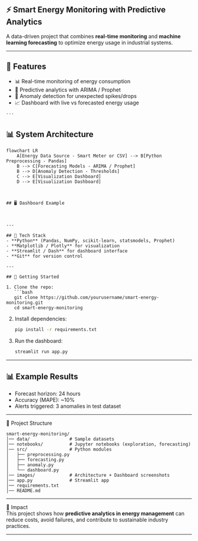 ## ⚡ Smart Energy Monitoring with Predictive Analytics  

A data-driven project that combines **real-time monitoring** and **machine learning forecasting** to optimize energy usage in industrial systems.  

---

## 📌 Features  
- 📊 Real-time monitoring of energy consumption  
- 🔮 Predictive analytics with ARIMA / Prophet  
- 🚨 Anomaly detection for unexpected spikes/drops  
- 📈 Dashboard with live vs forecasted energy usage  

` ``` `

 ## 📊 System Architecture

```mermaid
flowchart LR
    A[Energy Data Source - Smart Meter or CSV] --> B[Python Preprocessing - Pandas]
    B --> C[Forecasting Models - ARIMA / Prophet]
    B --> D[Anomaly Detection - Thresholds]
    C --> E[Visualization Dashboard]
    D --> E[Visualization Dashboard]



## 🖥️ Dashboard Example  



---

## 🔧 Tech Stack  
- **Python** (Pandas, NumPy, scikit-learn, statsmodels, Prophet)  
- **Matplotlib / Plotly** for visualization  
- **Streamlit / Dash** for dashboard interface  
- **Git** for version control  

---

## 🚀 Getting Started  

1. Clone the repo:  
   ```bash
   git clone https://github.com/yourusername/smart-energy-monitoring.git
   cd smart-energy-monitoring
   ```
2. Install dependencies:  
   ```bash
   pip install -r requirements.txt
   ```
3. Run the dashboard:  
   ```bash
   streamlit run app.py
   ```

---

 ## 📊 Example Results  

- Forecast horizon: 24 hours  
- Accuracy (MAPE): ~10%  
- Alerts triggered: 3 anomalies in test dataset  

---

 📂 Project Structure  

```
smart-energy-monitoring/
│── data/               # Sample datasets
│── notebooks/          # Jupyter notebooks (exploration, forecasting)
│── src/                # Python modules
│   ├── preprocessing.py
│   ├── forecasting.py
│   ├── anomaly.py
│   └── dashboard.py
│── images/             # Architecture + Dashboard screenshots
│── app.py              # Streamlit app
│── requirements.txt
│── README.md
```

---

 🌱 Impact  
This project shows how **predictive analytics in energy management** can reduce costs, avoid failures, and contribute to sustainable industry practices.  

---
